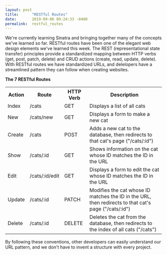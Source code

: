 ```yaml
---
layout: post
title:      "RESTful Routes"
date:       2019-09-06 09:24:33 -0400
permalink:  restful_routes
---
```



We're currently learning Sinatra and bringing together many of the concepts we've learned so far. RESTful routes have been one of the elegant web design elements we've learned this week. The REST (representational state transfer) principles provide a standardized mapping between HTTP verbs (get, post, patch, delete) and CRUD actions (create, read, update, delete). With RESTful routes we have standardized URLs, and delelopers have a streamlined pattern they can follow when creating websites. 

<strong>The 7 RESTful Routes</strong>

<table>
<tr>
<th>Action</th>
<th>Route</th>
<th>HTTP Verb</th>
<th>Description</th>
</tr>
<tr>
<td>Index</td>
<td>/cats</td>
<td>GET</td>
<td>Displays a list of all cats</td>
</tr>
<tr>
<td>New</td>
<td>/cats/new</td>
<td>GET</td>
<td>Displays a form to make a new cat</td>
</tr>
<tr>
<td>Create</td>
<td>/cats</td>
<td>POST</td>
<td>Adds a new cat to the database, then redirects to that cat's page ("/cats/:id")</td>
</tr>
<tr>
<td>Show</td>
<td>/cats/:id</td>
<td>GET</td>
<td>Shows information on the cat whose ID matches the ID in the URL</td>
</tr>
<tr>
<td>Edit</td>
<td>/cats/:id/edit</td>
<td>GET</td>
<td>Displays a form to edit the cat whose ID matches the ID in the URL</td>
</tr>
<tr>
<td>Update</td>
<td>/cats/:id</td>
<td>PATCH</td>
<td>Modifies the cat whose ID matches the ID in the URL, then redirects to that cat's page ("/cats/:id")</td>
</tr>
<tr>
<td>Delete</td>
<td>/cats/:id</td>
<td>DELETE</td>
<td>Deletes the cat from the database, then redirects to the index of all cats ("/cats")</td>
</tr>

</table>

By following these conventions, other developers can easily understand our URL pattern, and we don't have to invent a structure with every project. 
